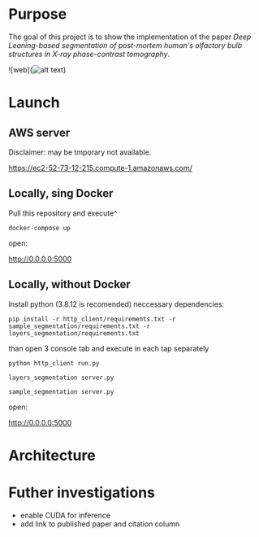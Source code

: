 # Purpose

The goal of this project is to show the implementation of the paper _Deep Leaning-based segmentation of post-mortem human's olfactory bulb structures in X-ray phase-contrast tomography_.

![web](![alt text](https://github.com/ankhafizov/olfactory-bulb-segmentation/blob/master/image.jpg?raw=true))

# Launch

## AWS server

Disclaimer: may be tmporary not available.

https://ec2-52-73-12-215.compute-1.amazonaws.com/

## Locally, sing Docker

Pull this repository and execute^

```
docker-compose up
```
open:

http://0.0.0.0:5000

## Locally, without Docker

Install python (3.8.12 is recomended) neccessary dependencies:

```
pip install -r http_client/requirements.txt -r sample_segmentation/requirements.txt -r layers_segmentation/requirements.txt
```

than open 3 console tab and execute in each tap separately

```
python http_client run.py
```
```
layers_segmentation server.py
```
```
sample_segmentation server.py
```
open:

http://0.0.0.0:5000

# Architecture



# Futher investigations

- enable CUDA for inference
- add link to published paper and citation column
